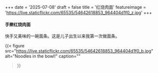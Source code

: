 +++
date = '2025-07-08'
draft = false
title = '红烧肉面'
featureimage = 'https://live.staticflickr.com/65535/54642618853_964404d1f0_z.jpg'
+++

#### 手擀红烧肉面

快手又美味的一碗面条。这是儿子出生以来我第一次做面条。

{{< figure
  src="https://live.staticflickr.com/65535/54642618853_964404d1f0_b.jpg"
  alt="Noodles in the bowl!"
  caption=""
>}}
